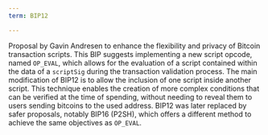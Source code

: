 ```yaml
---
term: BIP12

---
```

Proposal by Gavin Andresen to enhance the flexibility and privacy of Bitcoin transaction scripts. This BIP suggests implementing a new script opcode, named `OP_EVAL`, which allows for the evaluation of a script contained within the data of a `scriptSig` during the transaction validation process. The main modification of BIP12 is to allow the inclusion of one script inside another script. This technique enables the creation of more complex conditions that can be verified at the time of spending, without needing to reveal them to users sending bitcoins to the used address. BIP12 was later replaced by safer proposals, notably BIP16 (P2SH), which offers a different method to achieve the same objectives as `OP_EVAL`.